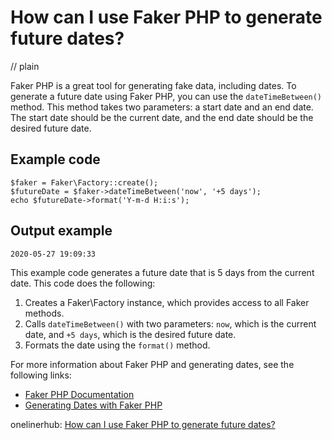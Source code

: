 # How can I use Faker PHP to generate future dates?
// plain

Faker PHP is a great tool for generating fake data, including dates. To generate a future date using Faker PHP, you can use the `dateTimeBetween()` method. This method takes two parameters: a start date and an end date. The start date should be the current date, and the end date should be the desired future date.

## Example code


```
$faker = Faker\Factory::create();
$futureDate = $faker->dateTimeBetween('now', '+5 days');
echo $futureDate->format('Y-m-d H:i:s');
```

## Output example

```
2020-05-27 19:09:33
```

This example code generates a future date that is 5 days from the current date. This code does the following:

1. Creates a Faker\Factory instance, which provides access to all Faker methods.
2. Calls `dateTimeBetween()` with two parameters: `now`, which is the current date, and `+5 days`, which is the desired future date.
3. Formats the date using the `format()` method.

For more information about Faker PHP and generating dates, see the following links:

- [Faker PHP Documentation](https://github.com/fzaninotto/Faker#formatters)
- [Generating Dates with Faker PHP](https://github.com/fzaninotto/Faker#date-and-time)

onelinerhub: [How can I use Faker PHP to generate future dates?](https://onelinerhub.com/php-faker/how-can-i-use-faker-php-to-generate-future-dates)